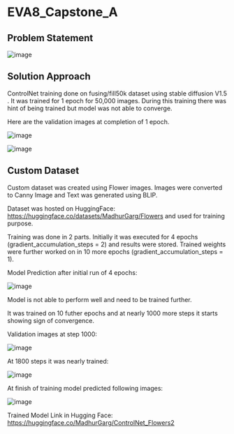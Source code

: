 # EVA8_Capstone_A

## Problem Statement

![image](https://github.com/MPGarg/EVA8_Capstone_A/assets/120099863/6819c494-43b9-463c-ba5c-4b1f6c653fb7)

## Solution Approach

ControlNet training done on fusing/fill50k dataset using stable diffusion V1.5 . It was trained for 1 epoch for 50,000 images. During this training there was hint of being trained but model was not able to converge.

Here are the validation images at completion of 1 epoch.

![image](https://github.com/MPGarg/EVA8_Capstone_A/assets/120099863/49ef86ac-0274-4b4a-8774-403e720f272d)

![image](https://github.com/MPGarg/EVA8_Capstone_A/assets/120099863/8455579f-9565-431e-972c-6e7388203984)

## Custom Dataset

Custom dataset was created using Flower images. Images were converted to Canny Image and Text was generated using BLIP. 

Dataset was hosted on HuggingFace: https://huggingface.co/datasets/MadhurGarg/Flowers and used for training purpose.

Training was done in 2 parts. Initially it was executed for 4 epochs (gradient_accumulation_steps = 2) and results were stored. Trained weights were further worked on in 10 more epochs (gradient_accumulation_steps = 1).

Model Prediction after initial run of 4 epochs:

![image](https://github.com/MPGarg/EVA8_Capstone_A/assets/120099863/9cc60b77-e75a-4584-a5c0-62eb8e7d0fcf)

Model is not able to perform well and need to be trained further.

It was trained on 10 futher epochs and at nearly 1000 more steps it starts showing sign of convergence.

Validation images at step 1000:

![image](https://github.com/MPGarg/EVA8_Capstone_A/assets/120099863/36890a78-7e13-4188-8ac8-a04f37c0b2c7)

At 1800 steps it was nearly trained:

![image](https://github.com/MPGarg/EVA8_Capstone_A/assets/120099863/2c25d085-5362-4e25-8309-75a2734d3c46)

At finish of training model predicted following images:

![image](https://github.com/MPGarg/EVA8_Capstone_A/assets/120099863/5364938b-0756-4cf1-b03e-de8342fd609c)

Trained Model Link in Hugging Face: https://huggingface.co/MadhurGarg/ControlNet_Flowers2

